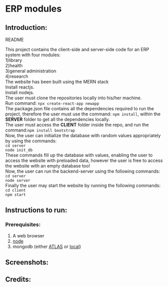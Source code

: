 # ERP modules

## Introduction:

README	

This project contains the client-side and server-side code for an ERP system with four modules:\
1)library\
2)health\
3)general administration\
4)research\
The website has been built using the MERN stack\
Install reactjs.\
Install nodejs.\
The user must clone the repositories locally into his/her machine. \
Run command: `npx create-react-app newapp`\
The package.json file contains all the dependencies required to run the project, therefore the user must use the command: `npm install`, within the **SERVER** folder to get all the dependencies locally.\
The user must access the **CLIENT** folder inside the repo, and run the command:`npm install bootstrap`\
Now, the user can initialize the database with random values appropriately by using the commands:\
`cd server`\
`node init_db`\
These commands fill up the database with values, enabling the user to access the website with preloaded data, however the user is free to access the website with an empty database too!\
Now, the user can run the backend-server using the following commands:\
`cd server`\
`node server`\
Finally the user may start the website by running the following commands:\
`cd client`\
`npm start`


## Instructions to run:

### Prerequisites:
1) A web browser
2) [node](https://nodejs.org/en/)
3) mongodb (either [ATLAS](https://www.mongodb.com/atlas/database) or [local](https://www.mongodb.com/))

## Screenshots:

## Credits:





